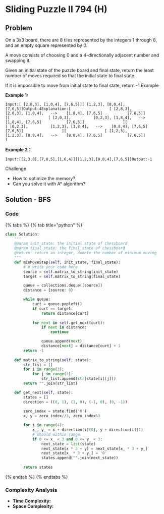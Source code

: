 # Sliding Puzzle II 794 \(H\)

## Problem

On a 3x3 board, there are 8 tiles represented by the integers 1 through 8, and an empty square represented by 0.

A move consists of choosing 0 and a 4-directionally adjacent number and swapping it.

Given an initial state of the puzzle board and final state, return the least number of moves required so that the initial state to final state.

If it is impossible to move from initial state to final state, return -1.Example

**Example 1:**

```text
Input:[ [2,8,3], [1,0,4], [7,6,5]][ [1,2,3], [8,0,4], [7,6,5]]Output:4Explanation:[                 [ [2,8,3],          [2,0,3], [1,0,4],   -->    [1,8,4], [7,6,5]           [7,6,5]]                 ][                 [ [2,0,3],          [0,2,3], [1,8,4],   -->    [1,8,4], [7,6,5]           [7,6,5]]                 ][                 [ [0,2,3],          [1,2,3], [1,8,4],   -->    [0,8,4], [7,6,5]           [7,6,5]]                 ][                 [ [1,2,3],          [1,2,3], [0,8,4],   -->    [8,0,4], [7,6,5]           [7,6,5]]                 ]
```

**Example 2：**

```text
Input:[[2,3,8],[7,0,5],[1,6,4]][[1,2,3],[8,0,4],[7,6,5]]Output:-1
```

Challenge

* How to optimize the memory?
* Can you solve it with A\* algorithm?

## Solution - BFS

### Code

{% tabs %}
{% tab title="python" %}
```python
class Solution:
    """
    @param init_state: the initial state of chessboard
    @param final_state: the final state of chessboard
    @return: return an integer, denote the number of minimum moving
    """
    def minMoveStep(self, init_state, final_state):
        # # write your code here
        source = self.matrix_to_string(init_state)
        target = self.matrix_to_string(final_state)

        queue = collections.deque([source])
        distance = {source: 0}

        while queue:
            curt = queue.popleft()
            if curt == target:
                return distance[curt]
            
            for next in self.get_next(curt):
                if next in distance:
                    continue

                queue.append(next)
                distance[next] = distance[curt] + 1
        return -1
    
    def matrix_to_string(self, state):
        str_list = []
        for i in range(3):
            for j in range(3):
                str_list.append(str(state[i][j]))
        return "".join(str_list)

    def get_next(self, state):
        states = []
        direction = ((0, 1), (1, 0), (-1, 0), (0, -1))
        
        zero_index = state.find('0')
        x, y = zero_index//3, zero_index%3

        for i in range(4):
            x_, y_ = x + direction[i][0], y + direction[i][1]
            # should within range
            if 0 <= x_ < 3 and 0 <= y_ < 3:
                next_state = list(state)
                next_state[x * 3 + y] = next_state[x_ * 3 + y_]
                next_state[x_ * 3 + y_] = '0'
                states.append("".join(next_state))
        
        return states
```
{% endtab %}
{% endtabs %}

### Complexity Analysis

* **Time Complexity:**
* **Space Complexity:**

